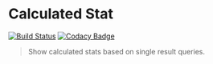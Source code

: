 # Calculated Stat

[![Build Status](https://travis-ci.org/fabiojose/grafana-calcltdstat-plugin.svg?branch=master)](https://travis-ci.org/fabiojose/grafana-calcltdstat-plugin)
[![Codacy Badge](https://api.codacy.com/project/badge/Grade/5fc82844825f4325a03c720784b19c37)](https://www.codacy.com/app/fabiojose/grafana-calcltdstat-plugin?utm_source=github.com&amp;utm_medium=referral&amp;utm_content=fabiojose/grafana-calcltdstat-plugin&amp;utm_campaign=Badge_Grade)

> Show calculated stats based on single result queries.


